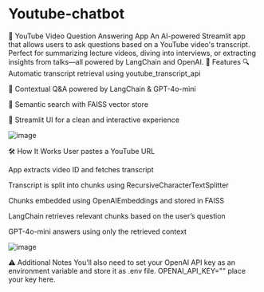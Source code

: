 # Youtube-chatbot
🎥 YouTube Video Question Answering App
An AI-powered Streamlit app that allows users to ask questions based on a YouTube video's transcript. Perfect for summarizing lecture videos, diving into interviews, or extracting insights from talks—all powered by LangChain and OpenAI.
🚀 Features
🔍 Automatic transcript retrieval using youtube_transcript_api

🧠 Contextual Q&A powered by LangChain & GPT-4o-mini

📌 Semantic search with FAISS vector store

🎯 Streamlit UI for a clean and interactive experience

![image](https://github.com/user-attachments/assets/a8dcff29-b936-422f-98cb-1d21adec8ffa)




🛠️ How It Works
User pastes a YouTube URL

App extracts video ID and fetches transcript

Transcript is split into chunks using RecursiveCharacterTextSplitter

Chunks embedded using OpenAIEmbeddings and stored in FAISS

LangChain retrieves relevant chunks based on the user’s question

GPT-4o-mini answers using only the retrieved context



![image](https://github.com/user-attachments/assets/d29a6594-d6c7-4ba2-9f95-469dfcebf5c5)


⚠️ Additional Notes
You’ll also need to set your OpenAI API key as an environment variable and store it as .env file.
OPENAI_API_KEY="" place your key here.




